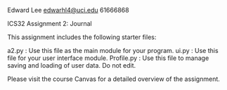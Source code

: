 Edward Lee
edwarhl4@uci.edu
61666868


ICS32 Assignment 2: Journal

This assignment includes the following starter files:

a2.py : Use this file as the main module for your program.
ui.py : Use this file for your user interface module.
Profile.py : Use this file to manage saving and loading of user data. Do not edit.

Please visit the course Canvas for a detailed overview of the assignment.
